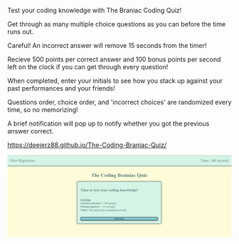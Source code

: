 Test your coding knowledge with The Braniac Coding Quiz!

Get through as many multiple choice questions as you can before the time runs out.

Careful! An incorrect answer will remove 15 seconds from the timer!

Recieve 500 points per correct answer and 100 bonus points per second left on the clock if you can get through every question!

When completed, enter your initials to see how you stack up against your past performances and your friends!

Questions order, choice order, and 'incorrect choices' are randomized every time, so no memorizing!

A brief notification will pop up to notify whether you got the previous answer correct.

https://deejerz88.github.io/The-Coding-Braniac-Quiz/

<img src='./assets/images/Braniac.png'>

